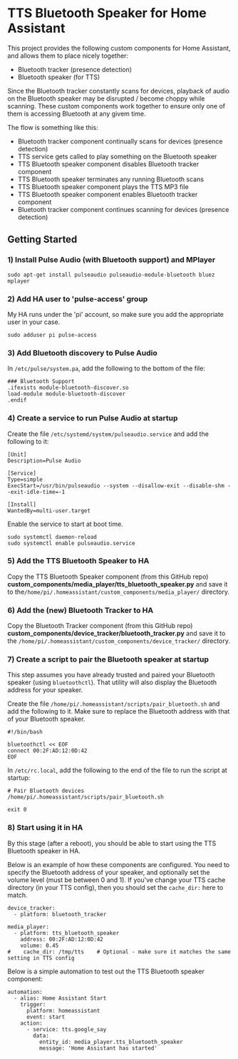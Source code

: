 # TTS Bluetooth Speaker for Home Assistant

This project provides the following custom components for Home Assistant, and allows them to place nicely together:

- Bluetooth tracker (presence detection)
- Bluetooth speaker (for TTS)

Since the Bluetooth tracker constantly scans for devices, playback of audio on the Bluetooth speaker may be disrupted / become choppy while scanning. These custom components work together to ensure only one of them is accessing Bluetooth at any givem time.

The flow is something like this:

- Bluetooth tracker component continually scans for devices (presence detection)
- TTS service gets called to play something on the Bluetooth speaker
- TTS Bluetooth speaker component disables Bluetooth tracker component
- TTS Bluetooth speaker terminates any running Bluetooth scans
- TTS Bluetooth speaker component plays the TTS MP3 file
- TTS Bluetooth speaker component enables Bluetooth tracker component
- Bluetooth tracker component continues scanning for devices (presence detection)

## Getting Started

### 1) Install Pulse Audio (with Bluetooth support) and MPlayer

```
sudo apt-get install pulseaudio pulseaudio-module-bluetooth bluez mplayer
```

### 2) Add HA user to 'pulse-access' group

My HA runs under the 'pi' account, so make sure you add the appropriate user in your case.

```
sudo adduser pi pulse-access
```

### 3) Add Bluetooth discovery to Pulse Audio

In `/etc/pulse/system.pa`, add the following to the bottom of the file:

```
### Bluetooth Support
.ifexists module-bluetooth-discover.so
load-module module-bluetooth-discover
.endif
```

### 4) Create a service to run Pulse Audio at startup
Create the file `/etc/systemd/system/pulseaudio.service` and add the following to it:

```
[Unit]
Description=Pulse Audio

[Service]
Type=simple
ExecStart=/usr/bin/pulseaudio --system --disallow-exit --disable-shm --exit-idle-time=-1

[Install]
WantedBy=multi-user.target
```

Enable the service to start at boot time.

```
sudo systemctl daemon-reload
sudo systemctl enable pulseaudio.service
```

### 5) Add the TTS Bluetooth Speaker to HA

Copy the TTS Bluetooth Speaker component (from this GitHub repo)
**custom_components/media_player/tts_bluetooth_speaker.py** and save it to the`/home/pi/.homeassistant/custom_components/media_player/` directory.

### 6) Add the (new) Bluetooth Tracker to HA

Copy the Bluetooth Tracker component (from this GitHub repo)
**custom_components/device_tracker/bluetooth_tracker.py** and save it to the `/home/pi/.homeassistant/custom_components/device_tracker/` directory.

### 7) Create a script to pair the Bluetooth speaker at startup

This step assumes you have already trusted and paired your Bluetooth speaker (using `bluetoothctl`). That utility will also display the Bluetooth address for your speaker.

Create the file `/home/pi/.homeassistant/scripts/pair_bluetooth.sh` and add the following to it. Make sure to replace the Bluetooth address with that of your Bluetooth speaker.

```
#!/bin/bash

bluetoothctl << EOF
connect 00:2F:AD:12:0D:42
EOF
```

In `/etc/rc.local`, add the following to the end of the file to run the script at startup:

```
# Pair Bluetooth devices
/home/pi/.homeassistant/scripts/pair_bluetooth.sh

exit 0
```

### 8) Start using it in HA

By this stage (after a reboot), you should be able to start using the TTS Bluetooth speaker in HA.

Below is an example of how these components are configured. You need to specify the Bluetooth address of your speaker, and optionally set the volume level (must be between 0 and 1). If you've change your TTS cache directory (in your TTS config), then you should set the `cache_dir:` here to match.

```
device_tracker:
  - platform: bluetooth_tracker

media_player:
  - platform: tts_bluetooth_speaker
    address: 00:2F:AD:12:0D:42
    volume: 0.45
#    cache_dir: /tmp/tts    # Optional - make sure it matches the same setting in TTS config
```

Below is a simple automation to test out the TTS Bluetooth speaker component:

```
automation: 
  - alias: Home Assistant Start
    trigger:
      platform: homeassistant
      event: start
    action:
      - service: tts.google_say
        data:
          entity_id: media_player.tts_bluetooth_speaker
          message: 'Home Assistant has started'
```
